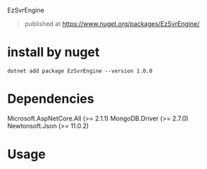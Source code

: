 EzSvrEngine

> published at https://www.nuget.org/packages/EzSvrEngine/

# install by nuget 
```dotnet add package EzSvrEngine --version 1.0.0```

# Dependencies
Microsoft.AspNetCore.All (>= 2.1.1) 
MongoDB.Driver (>= 2.7.0) 
Newtonsoft.Json (>= 11.0.2) 

# Usage

